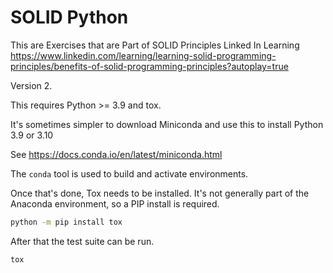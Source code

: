 # SOLID Python
This are Exercises that are Part of SOLID Principles Linked In Learning
https://www.linkedin.com/learning/learning-solid-programming-principles/benefits-of-solid-programming-principles?autoplay=true

Version 2.

This requires Python >= 3.9 and tox.

It's sometimes simpler to download Miniconda
and use this to install Python 3.9 or 3.10

See https://docs.conda.io/en/latest/miniconda.html

The ``conda`` tool is used to build
and activate environments.

Once that's done, Tox needs to be installed.
It's not generally part of the Anaconda 
environment, so a PIP install is required.

```sh
python -m pip install tox
```

After that the test suite can be run.

```sh
tox
```

